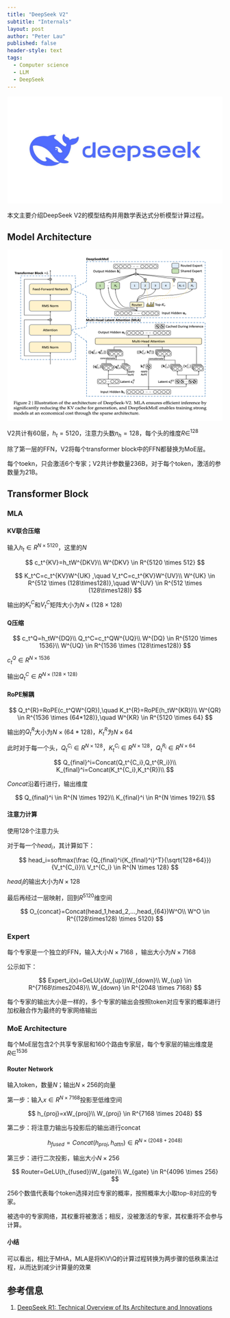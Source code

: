```yaml
---
title: "DeepSeek V2"
subtitle: "Internals"
layout: post
author: "Peter Lau"
published: false
header-style: text
tags:
  - Computer science
  - LLM
  - DeepSeek
---
```



<div>
  <img class="shadow" src="/img/deepseek/DeepSeek-Logo.jpg" width="800" height="250" alt="Transformer Architecture">
</div>


本文主要介绍DeepSeek V2的模型结构并用数学表达式分析模型计算过程。

## Model Architecture

<div>
  <img class="shadow" src="/img/deepseek/deepseek_v2_transformer_block.png" width="800" height="400" alt="Transformer Architecture">
</div>

V2共计有60层，$h_t=5120$，注意力头数$n_h=128$，每个头的维度$R\in^{128}$

除了第一层的FFN，V2将每个transformer block中的FFN都替换为MoE层。

每个toekn，只会激活6个专家；V2共计参数量236B，对于每个token，激活的参数量为21B。

## Transformer Block

### MLA

#### KV联合压缩

输入$h_t \in R^{N \times 5120}$，这里的$N$

$$
c_t^{KV}=h_tW^{DKV}\\
W^{DKV} \in R^{5120 \times 512}
$$

$$
K_t^C=c_t^{KV}W^{UK} ,\quad V_t^C=c_t^{KV}W^{UV}\\
W^{UK} \in R^{512 \times (128\times128)},\quad W^{UV} \in R^{512 \times (128\times128)}
$$

输出的$K_t^C$和$V_t^C$矩阵大小为$N \times (128\times128)$

#### Q压缩

$$
c_t^Q=h_tW^{DQ}\\
Q_t^C=c_t^QW^{UQ}\\
W^{DQ} \in R^{5120 \times 1536}\\
W^{UQ} \in R^{1536 \times (128\times128)}
$$

$c_t^Q \in R^{N\times1536}$

输出$Q_t^C \in R^{N \times (128\times128)}$

#### RoPE解耦

$$
Q_t^{R}=RoPE(c_t^QW^{QR}),\quad K_t^{R}=RoPE(h_tW^{KR})\\
W^{QR} \in R^{1536 \times (64*128)},\quad W^{KR} \in R^{5120 \times 64}
$$

输出的$Q_t^{R}$大小为$N \times (64*128)$，$K_t^{R}$为$N\times64$

此时对于每一个头，$Q_t^{C_i} \in R^{N\times128}$，$K_t^{C_i} \in R^{N\times128}$，$Q_t^{R_i} \in R^{N\times64}$

$$
Q_{final}^i=Concat(Q_t^{C_i},Q_t^{R_i})\\
K_{final}^i=Concat(K_t^{C_i},K_t^{R})\\
$$

*Concat*沿着行进行，输出维度

$$
Q_{final}^i \in R^{N \times 192}\\
K_{final}^i \in R^{N \times 192}\\
$$

#### 注意力计算

使用128个注意力头

对于每一个$head_i$，其计算如下：

$$
head_i=softmax(\frac {Q_{final}^i{K_{final}^i}^T}{\sqrt{128+64}}){V_t^{C_i}}\\
V_t^{C_i} \in R^{N \times 128}
$$


$head_i$的输出大小为$N\times 128$


最后再经过一层映射，回到$R^{5120}$维空间

$$
O_{concat}=Concat(head_1,head_2,...,head_{64})W^O\\
W^O \in R^{(128\times128) \times 5120}
$$

### Expert

每个专家是一个独立的FFN，输入大小$N \times 7168$
，输出大小为$N \times 7168$

公示如下：

$$
Expert_i(x)=GeLU(xW_{up})W_{down}\\
W_{up} \in R^{7168\times2048}\\
W_{down} \in R^{2048 \times 7168}
$$


每个专家的输出大小是一样的，多个专家的输出会按照token对应专家的概率进行加权融合作为最终的专家网络输出

### MoE Architecture

每个MoE层包含2个共享专家层和160个路由专家层，每个专家层的输出维度是$R\in^{1536}$

#### Router Network

输入token，数量$N$；输出$N\times256$的向量

第一步：输入$x \in R^{N\times7168}$投影至低维空间

$$
h_{proj}=xW_{proj}\\
W_{proj} \in R^{7168 \times 2048}
$$

第二步：将注意力输出与投影后的输出进行concat

$$
h_{fused}=Concat(h_{proj},h_{attn}) \in R^{N \times (2048+2048)}
$$

第三步：进行二次投影，输出大小$N \times 256$

$$
Router=GeLU(h_{fused})W_{gate}\\
W_{gate} \in R^{4096 \times 256}
$$


256个数值代表每个token选择对应专家的概率，按照概率大小取top-8对应的专家。

被选中的专家网络，其权重将被激活；相反，没被激活的专家，其权重将不会参与计算。



#### 小结

可以看出，相比于MHA，MLA是将K\V\Q的计算过程转换为两步骤的低秩乘法过程，从而达到减少计算量的效果




## 参考信息

1. [DeepSeek R1: Technical Overview of Its Architecture and Innovations](https://www.geeksforgeeks.org/deepseek-r1-technical-overview-of-its-architecture-and-innovations/)